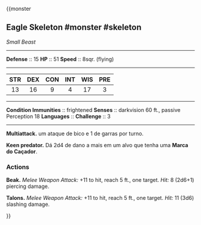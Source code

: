{{monster
## Eagle Skeleton #monster #skeleton 
*Small Beast*
___
**Defense**     :: 15
**HP**          :: 51
**Speed**       :: 8sqr. (flying)
___

| STR | DEX | CON | INT | WIS | PRE |
| :-: | :-: | :-: | :-: | :-: | :-: |
| 13  | 16  |  9  |  4  | 17  |  3  |

___
**Condition Immunities** :: frightened
**Senses**               :: darkvision 60 ft., passive Perception 18
**Languages**            :: 
**Challenge**            :: 3
___

**Multiattack.** um ataque de bico e 1 de garras por turno.

**Keen predator.** Dá 2d4 de dano a mais em um alvo que tenha uma **Marca do Caçador**.

### Actions
**Beak.** _Melee Weapon Attack:_ +11 to hit, reach 5 ft., one target. _Hit:_ 8 (2d6+1) piercing damage.

**Talons.** _Melee Weapon Attack:_ +11 to hit, reach 5 ft., one target. _Hit:_ 11 (3d6) slashing damage.

}}


